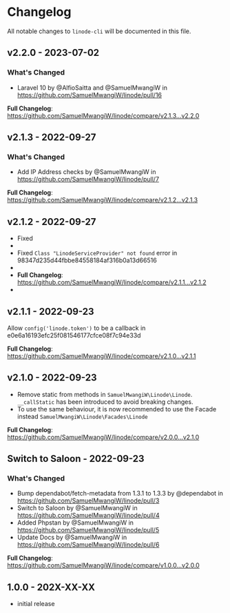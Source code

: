 # Changelog

All notable changes to `linode-cli` will be documented in this file.

## v2.2.0 - 2023-07-02

### What's Changed

- Laravel 10 by @AlfioSaitta and @SamuelMwangiW in https://github.com/SamuelMwangiW/linode/pull/16

**Full Changelog**: https://github.com/SamuelMwangiW/linode/compare/v2.1.3...v2.2.0

## v2.1.3 - 2022-09-27

### What's Changed

- Add IP Address checks by @SamuelMwangiW in https://github.com/SamuelMwangiW/linode/pull/7

**Full Changelog**: https://github.com/SamuelMwangiW/linode/compare/v2.1.2...v2.1.3

## v2.1.2 - 2022-09-27

- Fixed
- 
- Fixed `Class "LinodeServiceProvider" not found` error in 98347d235d44fbbe84558184af316b0a13d66516
- 
- **Full Changelog**: https://github.com/SamuelMwangiW/linode/compare/v2.1.1...v2.1.2
- 

## v2.1.1 - 2022-09-23

Allow `config('linode.token')` to be a callback in e0e6a16193efc25f081546177cfce08f7c94e33d

**Full Changelog**: https://github.com/SamuelMwangiW/linode/compare/v2.1.0...v2.1.1

## v2.1.0 - 2022-09-23

- Remove static from methods in `SamuelMwangiW\Linode\Linode`. `__callStatic` has been introduced to avoid breaking changes.
- To use the same behaviour, it is now recommended to use the Facade instead `SamuelMwangiW\Linode\Facades\Linode`

**Full Changelog**: https://github.com/SamuelMwangiW/linode/compare/v2.0.0...v2.1.0

## Switch to Saloon - 2022-09-23

### What's Changed

- Bump dependabot/fetch-metadata from 1.3.1 to 1.3.3 by @dependabot in https://github.com/SamuelMwangiW/linode/pull/3
- Switch to Saloon by @SamuelMwangiW in https://github.com/SamuelMwangiW/linode/pull/4
- Added Phpstan by @SamuelMwangiW in https://github.com/SamuelMwangiW/linode/pull/5
- Update Docs by @SamuelMwangiW in https://github.com/SamuelMwangiW/linode/pull/6

**Full Changelog**: https://github.com/SamuelMwangiW/linode/compare/v1.0.0...v2.0.0

## 1.0.0 - 202X-XX-XX

- initial release
